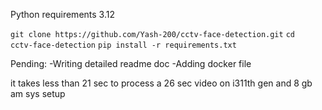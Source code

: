 Python requirements 3.12

```git clone https://github.com/Yash-200/cctv-face-detection.git```
```cd  cctv-face-detection```
```pip install -r requirements.txt```

Pending:
-Writing detailed readme doc 
-Adding docker file




it takes less than 21 sec to process a 26 sec video on i311th gen and 8 gb am sys setup
